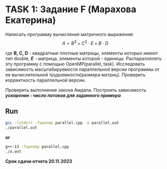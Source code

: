 # TASK 1: Задание F (Марахова Екатерина)
  
Написать программу вычисления матричного выражения:  
$$A = B^3 + C^2 \cdot E + B \cdot D $$   

где **B, C, D** - квадратные плотные матрицы, элементы которых имеют тип double, ***E*** - матрица, элементы которой - единицы. Распараллелить эту программу с помощью OpenMP(parallel, task). Исследовать зависимость масштабируемости параллельной версии программы от ее вычислительной трудоемкости(размера матриц). Проверить корректность параллельной версии.  
  
Проверить выполнение закона Амдала. Построить зависимость ***ускорение : число потоков для заданного примера***

## Run

```bash
gcc -lstdc++ -fopenmp parallel.cpp -o parallel.out
./parallel.out
```
**or**
```bash
g++-13 -fopenmp parallel.cpp  
./a.out
```

**Срок сдачи отчета 20.11.2023**
